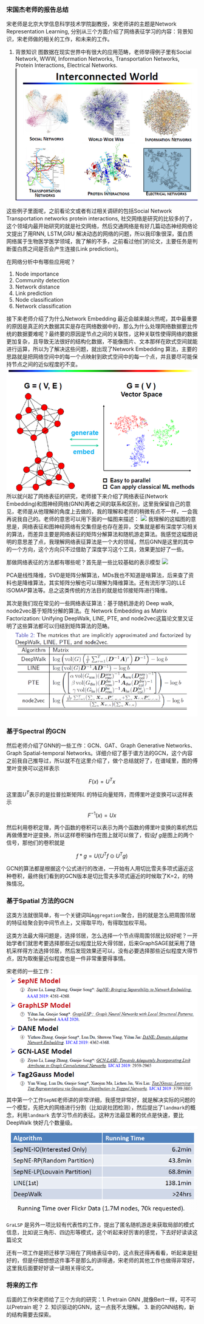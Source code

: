 ### 宋国杰老师的报告总结
宋老师是北京大学信息科学技术学院副教授，宋老师讲的主题是Network Representation Learning, 分别从三个方面介绍了网络表征学习的内容：背景知识，宋老师做的相关的工作，和未来的工作。

1. 背景知识
图数据在现实世界中有很大的应用范畴，老师举得例子里有Social Network, WWW, Information Networks, Transportation Networks, Protein Interactions, Electrical Networks.
![](./image/InterconnectedWorld.png)

这些例子里面呢，之前看论文或者有过相关调研的包括Social Network Transportation networks protein interactions, 社交网络是研究的比较多的了，这个领域内最开始研究的就是社交网络，然后交通网络是有好几篇动态神经网络论文提出了用RNN, LSTM,GRU 解决动态的网络的问题，所以我印象很深，蛋白质网络属于生物医学医学领域，我了解的不多，之前看过他们的论文，主要任务是判断蛋白质之间是否会产生连接(Link prediction)。

在网络分析中有哪些应用呢？
1. Node importance
2. Community detection
3. Network distance
4. Link prediction 
5. Node classification
6. Network classification


接下来老师介绍了为什么Network Embedding 最近会越来越火热呢，其中最重要的原因是真正的大数据其实是存在网络数据中的，那么为什么处理网络数据要比传统的数据要难呢？最终要的原因是节点之间的关联性，这种关联性使得网络的数据更加复杂，且导致无法很好的结构化数据，不能像图片、文本那样在欧式空间就能进行运算，所以为了解决这些问题，就出现了Network Embedding 算法，主要的思路就是把网络空间中的每一个点映射到欧式空间中的每一个点，并且要尽可能保持节点之间的近似程度的不变。
![](./image/Optimal.png)
所以就兴起了网络表征的研究，老师接下来介绍了网络表征(Network Embedding)和图神经网络(GNN)两者之间的联系和区别，这里我保留自己的意见，老师是从他理解的角度上去做的，我的理解和老师的稍微有点不一样，一会我再说我自己的。老师的意思可以用下面的一幅图来描述：
![](./NEandGNN.png)
我理解的这幅图的意思是，网络表征和图神经网络有交集但是也存在差异，交集就是都有深度学习相关的算法，而差异主要是网络表征的矩阵分解算法和随机游走算法。我感觉这幅图说明的意思差了点，我理解网络表征算法是一个大的领域，然后GNN是这里的其中的一个方向，这个方向只不过借助了深度学习这个工具，效果更加好了一些。

那做网络表征的方法都有哪些呢？首先是一些比较基础的表示模型
![](./traditional.png)

PCA是线性降维，SVD是矩阵分解算法，MDs我也不知道是啥算法，后来查了资料也是降维算法，其实矩阵分解也可以理解为降维算法。还有流形学习的LLE ISOMAP算法等。总之这类传统的方法目的就是给邻接矩阵进行降维。

其次是我们现在常见的一些网络表征算法：基于随机游走的 Deep walk, node2vec基于矩阵分解的算法。在 Network Embedding as Matrix Factorization: Unifying DeepWalk, LINE, PTE, and node2vec这篇论文里又证明了这些算法都可以归结到矩阵算法的范畴。
![](./image/matrix.png)


### 基于Spectral 的GCN
然后老师介绍了GNN的一些工作：GCN、GAT、Graph Generative Networks、Graph Spatial-temporal Networks。详细介绍了基于谱方法的GCN，这个内容之前我自己推导过，所以就不在这里介绍了，做个总结就好了，在谱域里，图的傅里叶变换可以这样表示

$$F(x) = U^Tx$$

这里面$U^T$表示的是拉普拉斯矩阵$L$ 的特征向量矩阵，而傅里叶逆变换可以这样表示

$$F^{-1}(x) = Ux$$

然后利用卷积定理，两个函数的卷积可以表示为两个函数的傅里叶变换的乘机然后再做傅里叶逆变换，所以这样卷积操作在图上就可以做了，假设$f$ $g$是图上的两个信号，那他们的卷积就是

$$f*g = U(U^Tf \odot U^Tg)$$

GCN的算法都是根据这个公式进行的改进，一开始有人用切比雪夫多项式逼近这种卷积，最终我们看到的GCN版本是切比雪夫多项式逼近的时候取了K=2，的特殊情况。

### 基于Spatial 方法的GCN
这类方法就很简单，有一个关键词叫`Aggregation`聚合，目的就是怎么把周围邻居的特征给聚合到中间节点上，又得取平均，有得取加权平局。

这类方法最大得问题是，选择邻居，怎么选择一个节点得周围邻居比较好呢？一开始学者们就思考要选择那些近似程度比较大得邻居，后来GraphSAGE就采用了随机采样得方法选择邻居，然后发现效果还可以，没有必要选择那些近似程度大得节点，因为取衡量近似程度也是一件非常重要得事情。

宋老师的一些工作：
![](./image/SongWork.png)
其中第一个工作`SepNE`老师讲的非常详细，我感觉非常好，就是解决实际的问题的一个模型，先把大的网络进行分割（比如说社团检测），然后提出了`landmark`的概念，利用`landmark` 去学习节点的表征。这种方法最显著的优点是快速，要比DeepWalk 快好几个数量级。
![](./image/PerformanceSegNE.png)

`GraLSP` 是另外一项比较有代表性的工作，提出了匿名随机游走来获取局部的模式信息，比如说三角形、四边形等模式，这个听起来好厉害的感觉，下去好好读读这篇论文

还有一项工作是把迁移学习用在了网络表征中的，这点我还得再看看，听起来是挺好的，但是仔细想想这件事不是那么的讲得通，宋老师的其他工作也做得非常好，这里我后面要好好读一读相关得论文。

### 将来的工作
后面的工作宋老师给了三个方向的研究：1. Pretrain GNN ,就像Bert一样，可不可以Pretrain 呢？ 2. 知识驱动的GNN，这一点我不太理解。 3. 新的GNN结构，新的结构需要去探索。

